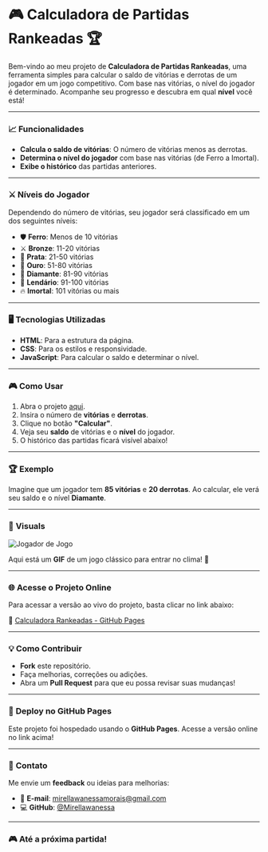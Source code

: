 # 🎮 **Calculadora de Partidas Rankeadas** 🏆

Bem-vindo ao meu projeto de **Calculadora de Partidas Rankeadas**, uma ferramenta simples para calcular o saldo de vitórias e derrotas de um jogador em um jogo competitivo. Com base nas vitórias, o nível do jogador é determinado. Acompanhe seu progresso e descubra em qual **nível** você está!

---

### 📈 **Funcionalidades**

- **Calcula o saldo de vitórias**: O número de vitórias menos as derrotas.
- **Determina o nível do jogador** com base nas vitórias (de Ferro a Imortal).
- **Exibe o histórico** das partidas anteriores.

---

### ⚔️ **Níveis do Jogador**

Dependendo do número de vitórias, seu jogador será classificado em um dos seguintes níveis:

- 🛡️ **Ferro**: Menos de 10 vitórias
- ⚔️ **Bronze**: 11-20 vitórias
- 💎 **Prata**: 21-50 vitórias
- 🥇 **Ouro**: 51-80 vitórias
- 💎 **Diamante**: 81-90 vitórias
- 🌟 **Lendário**: 91-100 vitórias
- 🔥 **Imortal**: 101 vitórias ou mais

---

### 🖥️ **Tecnologias Utilizadas**

- **HTML**: Para a estrutura da página.
- **CSS**: Para os estilos e responsividade.
- **JavaScript**: Para calcular o saldo e determinar o nível.

---

### 🎮 **Como Usar**

1. Abra o projeto [aqui](https://mirellawanessa.github.io/calculadora-rankeadas/).
2. Insira o número de **vitórias** e **derrotas**.
3. Clique no botão **"Calcular"**.
4. Veja seu **saldo** de vitórias e o **nível** do jogador.
5. O histórico das partidas ficará visível abaixo!

---

### 🏆 **Exemplo**

Imagine que um jogador tem **85 vitórias** e **20 derrotas**. Ao calcular, ele verá seu saldo e o nível **Diamante**.

---

### 🎨 **Visuals**

![Jogador de Jogo](https://media.giphy.com/media/2KzZg8LlTh3fG/giphy.gif)

Aqui está um **GIF** de um jogo clássico para entrar no clima! 🚀

---

### 🌐 **Acesse o Projeto Online**

Para acessar a versão ao vivo do projeto, basta clicar no link abaixo:

🔗 [Calculadora Rankeadas - GitHub Pages](https://mirellawanessa.github.io/calculadora-rankeadas/)

---

### 💡 **Como Contribuir**

- **Fork** este repositório.
- Faça melhorias, correções ou adições.
- Abra um **Pull Request** para que eu possa revisar suas mudanças!

---

### 🚀 **Deploy** no GitHub Pages

Este projeto foi hospedado usando o **GitHub Pages**. Acesse a versão online no link acima!

---

### 📲 **Contato**

Me envie um **feedback** ou ideias para melhorias:
- 📧 **E-mail**: mirellawanessamorais@gmail.com
- 💻 **GitHub**: [@Mirellawanessa](https://github.com/Mirellawanessa)

---

### 🎮 **Até a próxima partida!**
